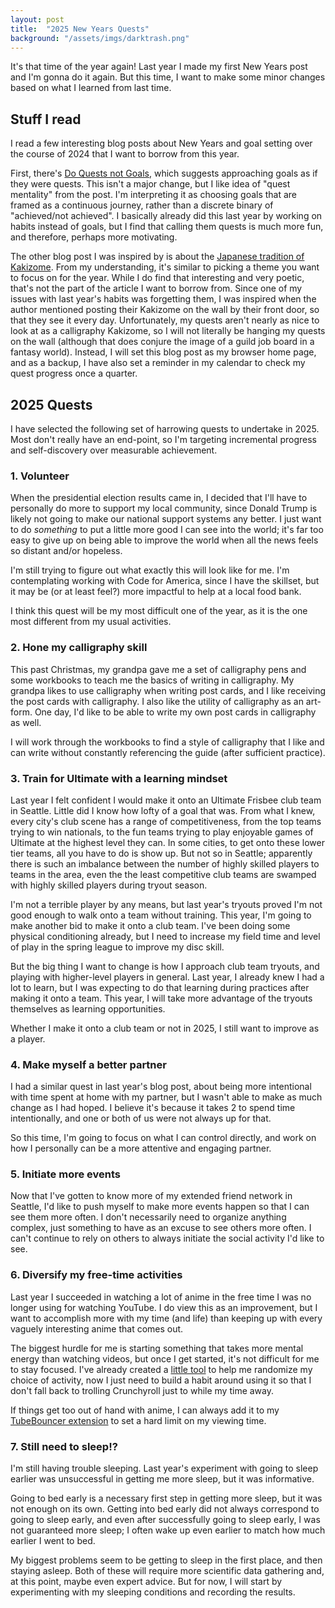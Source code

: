 ```yaml
---
layout: post
title:  "2025 New Years Quests"
background: "/assets/imgs/darktrash.png"
---
```


It's that time of the year again! Last year I made my first New Years post and I'm gonna do it again. But this time, I want to make some minor changes based on what I learned from last time.

## Stuff I read

I read a few interesting blog posts about New Years and goal setting over the course of 2024 that I want to borrow from this year.

First, there's [Do Quests not Goals](https://www.raptitude.com/2024/08/do-quests-not-goals/), which suggests approaching goals as if they were quests. This isn't a major change, but I like idea of "quest mentality" from the post. I'm interpreting it as choosing goals that are framed as a continuous journey, rather than a discrete binary of "achieved/not achieved". I basically already did this last year by working on habits instead of goals, but I find that calling them quests is much more fun, and therefore, perhaps more motivating.

The other blog post I was inspired by is about the [Japanese tradition of Kakizome](https://harimus.github.io//2025/01/02/kakizome.html). From my understanding, it's similar to picking a theme you want to focus on for the year. While I do find that interesting and very poetic, that's not the part of the article I want to borrow from. Since one of my issues with last year's habits was forgetting them, I was inspired when the author mentioned posting their Kakizome on the wall by their front door, so that they see it every day. Unfortunately, my quests aren't nearly as nice to look at as a calligraphy Kakizome, so I will not literally be hanging my quests on the wall (although that does conjure the image of a guild job board in a fantasy world). Instead, I will set this blog post as my browser home page, and as a backup, I have also set a reminder in my calendar to check my quest progress once a quarter.


## 2025 Quests

I have selected the following set of harrowing quests to undertake in 2025. Most don't really have an end-point, so I'm targeting incremental progress and self-discovery over measurable achievement.

### 1. Volunteer

When the presidential election results came in, I decided that I'll have to personally do more to support my local community, since Donald Trump is likely not going to make our national support systems any better. I just want to do *something* to put a little more good I can see into the world; it's far too easy to give up on being able to improve the world when all the news feels so distant and/or hopeless.

I'm still trying to figure out what exactly this will look like for me. I'm contemplating working with Code for America, since I have the skillset, but it may be (or at least feel?) more impactful to help at a local food bank.

I think this quest will be my most difficult one of the year, as it is the one most different from my usual activities.

### 2. Hone my calligraphy skill

This past Christmas, my grandpa gave me a set of calligraphy pens and some workbooks to teach me the basics of writing in calligraphy. My grandpa likes to use calligraphy when writing post cards, and I like receiving the post cards with calligraphy. I also like the utility of calligraphy as an art-form. One day, I'd like to be able to write my own post cards in calligraphy as well.

I will work through the workbooks to find a style of calligraphy that I like and can write without constantly referencing the guide (after sufficient practice).

### 3. Train for Ultimate with a learning mindset

Last year I felt confident I would make it onto an Ultimate Frisbee club team in Seattle. Little did I know how lofty of a goal that was. From what I knew, every city's club scene has a range of competitiveness, from the top teams trying to win nationals, to the fun teams trying to play enjoyable games of Ultimate at the highest level they can. In some cities, to get onto these lower tier teams, all you have to do is show up. But not so in Seattle; apparently there is such an imbalance between the number of highly skilled players to teams in the area, even the the least competitive club teams are swamped with highly skilled players during tryout season.

I'm not a terrible player by any means, but last year's tryouts proved I'm not good enough to walk onto a team without training. This year, I'm going to make another bid to make it onto a club team. I've been doing some physical conditioning already, but I need to increase my field time and level of play in the spring league to improve my disc skill.

But the big thing I want to change is how I approach club team tryouts, and playing with higher-level players in general. Last year, I already knew I had a lot to learn, but I was expecting to do that learning during practices after making it onto a team. This year, I will take more advantage of the tryouts themselves as learning opportunities.

Whether I make it onto a club team or not in 2025, I still want to improve as a player.

### 4. Make myself a better partner

I had a similar quest in last year's blog post, about being more intentional with time spent at home with my partner, but I wasn't able to make as much change as I had hoped. I believe it's because it takes 2 to spend time intentionally, and one or both of us were not always up for that.

So this time, I'm going to focus on what I can control directly, and work on how I personally can be a more attentive and engaging partner.

### 5. Initiate more events

Now that I've gotten to know more of my extended friend network in Seattle, I'd like to push myself to make more events happen so that I can see them more often. I don't necessarily need to organize anything complex, just something to have as an excuse to see others more often. I can't continue to rely on others to always initiate the social activity I'd like to see.

### 6. Diversify my free-time activities

Last year I succeeded in watching a lot of anime in the free time I was no longer using for watching YouTube. I do view this as an improvement, but I want to accomplish more with my time (and life) than keeping up with every vaguely interesting anime that comes out.

The biggest hurdle for me is starting something that takes more mental energy than watching videos, but once I get started, it's not difficult for me to stay focused. I've already created a [little tool](https://github.com/niehusst/what-todo-cli) to help me randomize my choice of activity, now I just need to build a habit around using it so that I don't fall back to trolling Crunchyroll just to while my time away.

If things get too out of hand with anime, I can always add it to my [TubeBouncer extension](https://github.com/niehusst/TubeBouncer) to set a hard limit on my viewing time.

### 7. Still need to sleep!?

I'm still having trouble sleeping. Last year's experiment with going to sleep earlier was unsuccessful in getting me more sleep, but it was informative.

Going to bed early is a necessary first step in getting more sleep, but it was not enough on its own. Getting into bed early did not always correspond to going to sleep early, and even after successfully going to sleep early, I was not guaranteed more sleep; I often wake up even earlier to match how much earlier I went to bed.

My biggest problems seem to be getting to sleep in the first place, and then staying asleep. Both of these will require more scientific data gathering and, at this point, maybe even expert advice. But for now, I will start by experimenting with my sleeping conditions and recording the results.


